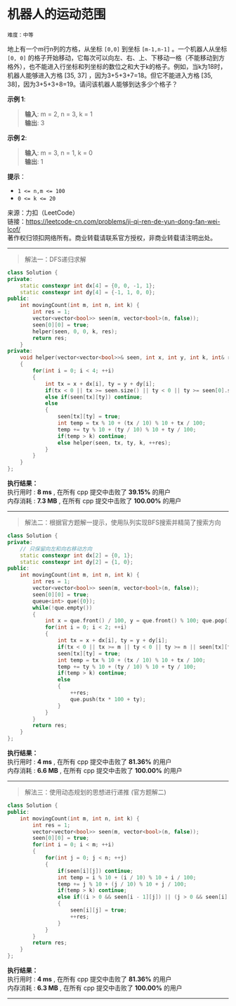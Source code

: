 # 机器人的运动范围 #  
`难度：中等` 

地上有一个m行n列的方格，从坐标 `[0,0]` 到坐标 `[m-1,n-1]` 。一个机器人从坐标 `[0, 0]` 的格子开始移动，它每次可以向左、右、上、下移动一格（不能移动到方格外），也不能进入行坐标和列坐标的数位之和大于k的格子。例如，当k为18时，机器人能够进入方格 [35, 37] ，因为3+5+3+7=18。但它不能进入方格 [35, 38]，因为3+5+3+8=19。请问该机器人能够到达多少个格子？  

**示例 1**:  
>**输入**: m = 2, n = 3, k = 1  
>**输出**: 3  

**示例 2**:  
>**输入**: m = 3, n = 1, k = 0  
>**输出**: 1  

**提示**：  
- `1 <= n,m <= 100`
- `0 <= k <= 20`  

来源：力扣（LeetCode）  
链接：https://leetcode-cn.com/problems/ji-qi-ren-de-yun-dong-fan-wei-lcof/  
著作权归领扣网络所有。商业转载请联系官方授权，非商业转载请注明出处。  

---  
>解法一：DFS递归求解  

```C++  
class Solution {
private:
    static constexpr int dx[4] = {0, 0, -1, 1};
    static constexpr int dy[4] = {-1, 1, 0, 0};
public:
    int movingCount(int m, int n, int k) {
        int res = 1;
        vector<vector<bool>> seen(m, vector<bool>(n, false));
        seen[0][0] = true;
        helper(seen, 0, 0, k, res);
        return res;
    }
private:
    void helper(vector<vector<bool>>& seen, int x, int y, int k, int& res)
    {
        for(int i = 0; i < 4; ++i)
        {
            int tx = x + dx[i], ty = y + dy[i];
            if(tx < 0 || tx >= seen.size() || ty < 0 || ty >= seen[0].size()) continue;
            else if(seen[tx][ty]) continue;
            else
            {
                seen[tx][ty] = true;
                int temp = tx % 10 + (tx / 10) % 10 + tx / 100;
                temp += ty % 10 + (ty / 10) % 10 + ty / 100;
                if(temp > k) continue;
                else helper(seen, tx, ty, k, ++res);
            }
        }
    }
};
```  

**执行结果：**  
执行用时 : **8 ms** , 在所有 cpp 提交中击败了 **39.15%** 的用户  
内存消耗 : **7.3 MB** , 在所有 cpp 提交中击败了 **100.00%** 的用户  

---  
>解法二：根据官方题解一提示，使用队列实现BFS搜索并精简了搜索方向  

```C++  
class Solution {
private:
    // 只保留向左和向右移动方向
    static constexpr int dx[2] = {0, 1};
    static constexpr int dy[2] = {1, 0};
public:
    int movingCount(int m, int n, int k) {
        int res = 1;
        vector<vector<bool>> seen(m, vector<bool>(n, false));
        seen[0][0] = true;
        queue<int> que({0});
        while(!que.empty())
        {
            int x = que.front() / 100, y = que.front() % 100; que.pop();
            for(int i = 0; i < 2; ++i)
            {
                int tx = x + dx[i], ty = y + dy[i];
                if(tx < 0 || tx >= m || ty < 0 || ty >= n || seen[tx][ty]) continue;
                seen[tx][ty] = true;
                int temp = tx % 10 + (tx / 10) % 10 + tx / 100;
                temp += ty % 10 + (ty / 10) % 10 + ty / 100;
                if(temp > k) continue;
                else
                {
                    ++res;
                    que.push(tx * 100 + ty);
                }
            }
        }
        return res;
    }
};
```  

**执行结果：**  
执行用时 : **4 ms** , 在所有 cpp 提交中击败了 **81.36%** 的用户  
内存消耗 : **6.6 MB** , 在所有 cpp 提交中击败了 **100.00%** 的用户  

---  
>解法三：使用动态规划的思想进行递推 (官方题解二)  

```C++  
class Solution {
public:
    int movingCount(int m, int n, int k) {
        int res = 1;
        vector<vector<bool>> seen(m, vector<bool>(n, false));
        seen[0][0] = true;
        for(int i = 0; i < m; ++i)
        {
            for(int j = 0; j < n; ++j)
            {
                if(seen[i][j]) continue;
                int temp = i % 10 + (i / 10) % 10 + i / 100;
                temp += j % 10 + (j / 10) % 10 + j / 100;
                if(temp > k) continue;
                else if((i > 0 && seen[i - 1][j]) || (j > 0 && seen[i][j - 1]))
                {
                    seen[i][j] = true;
                    ++res;
                }
            }
        }
        return res;
    }
};
```  

**执行结果：**  
执行用时 : **4 ms** , 在所有 cpp 提交中击败了 **81.36%** 的用户  
内存消耗 : **6.3 MB** , 在所有 cpp 提交中击败了 **100.00%** 的用户  

---  